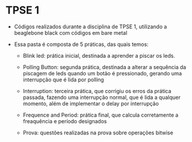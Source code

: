 # TPSE 1

- Códigos realizados durante a disciplina de TPSE 1, utilizando a beaglebone black com códigos em bare metal

- Essa pasta é composta de 5 práticas, das quais temos: 

    * Blink led: prática inicial, destinada a aprender a piscar os leds.

    * Polling Button: segunda prática, destinada a alterar a sequência da piscagem de leds quando um botão é pressionado, gerando uma interrupção que é lida por polling

    * Interruption: terceira prática, que corrigiu os erros da prática passada, fazendo uma interrupção normal, que é lida a qualquer momento, além de implementar o delay por interrupção

    * Frequence and Period: prática final, que calcula corretamente a freaquência e período designados

    * Prova: questões realizadas na prova sobre operações bitwise   